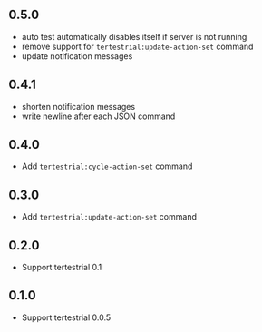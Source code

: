 ## 0.5.0

* auto test automatically disables itself if server is not running
* remove support for `tertestrial:update-action-set` command
* update notification messages

## 0.4.1

* shorten notification messages
* write newline after each JSON command

## 0.4.0

* Add `tertestrial:cycle-action-set` command

## 0.3.0

* Add `tertestrial:update-action-set` command

## 0.2.0

* Support tertestrial 0.1

## 0.1.0

* Support tertestrial 0.0.5
